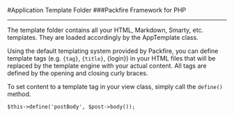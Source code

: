 #Application Template Folder
###Packfire Framework for PHP

___

The template folder contains all your HTML, Markdown, Smarty, etc. templates. They are loaded accordingly
by the AppTemplate class.

Using the default templating system provided by Packfire, you can define template tags (e.g. `{tag}`, `{title}`, {login}) in your HTML files that will be replaced by the template engine with your actual content. All tags are defined by the opening and closing curly braces.

To set content to a template tag in your view class, simply call the `define()` method.

    $this->define('postBody', $post->body());